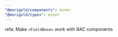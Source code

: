 ```yaml
---
"@marigold/components": minor
"@marigold/types": minor
---
```


refa: Make `<FieldBase>`  work with RAC components
